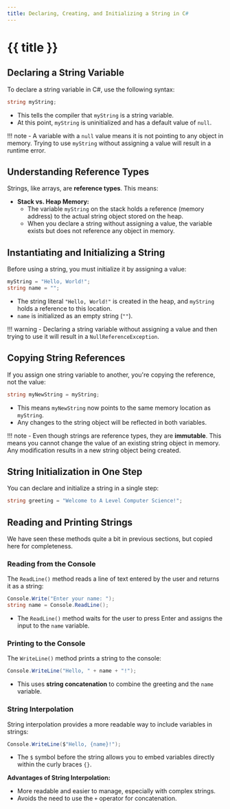 ```yaml
---
title: Declaring, Creating, and Initializing a String in C#
---
```


# {{ title }}

## Declaring a String Variable

To declare a string variable in C#, use the following syntax:

```csharp
string myString;
```

- This tells the compiler that `myString` is a string variable.
- At this point, `myString` is uninitialized and has a default value of `null`.

!!! note
    - A variable with a `null` value means it is not pointing to any object in memory. Trying to use `myString` without assigning a value will result in a runtime error.

## Understanding Reference Types

Strings, like arrays, are __reference types__. This means:

- **Stack vs. Heap Memory:**
    - The variable `myString` on the stack holds a reference (memory address) to the actual string object stored on the heap.
    - When you declare a string without assigning a value, the variable exists but does not reference any object in memory.

## Instantiating and Initializing a String

Before using a string, you must initialize it by assigning a value:

```cs
myString = "Hello, World!";
string name = "";
```

- The string literal `"Hello, World!"` is created in the heap, and `myString` holds a reference to this location.
- `name` is initialized as an empty string (`""`).

!!! warning
    - Declaring a string variable without assigning a value and then trying to use it will result in a `NullReferenceException`.

## Copying String References

If you assign one string variable to another, you're copying the reference, not the value:

```csharp
string myNewString = myString;
```

- This means `myNewString` now points to the same memory location as `myString`.
- Any changes to the string object will be reflected in both variables.

!!! note 
    - Even though strings are reference types, they are __immutable__. This means you cannot change the value of an existing string object in memory. Any modification results in a new string object being created.

## String Initialization in One Step

You can declare and initialize a string in a single step:

```cs
string greeting = "Welcome to A Level Computer Science!";
```

## Reading and Printing Strings

We have seen these methods quite a bit in previous sections, but copied here for completeness.

### Reading from the Console

The `ReadLine()` method reads a line of text entered by the user and returns it as a string:

```csharp
Console.Write("Enter your name: ");
string name = Console.ReadLine();
```

- The `ReadLine()` method waits for the user to press Enter and assigns the input to the `name` variable.

### Printing to the Console

The `WriteLine()` method prints a string to the console:

```csharp
Console.WriteLine("Hello, " + name + "!");
```

- This uses __string concatenation__ to combine the greeting and the `name` variable.

### String Interpolation

String interpolation provides a more readable way to include variables in strings:

```csharp
Console.WriteLine($"Hello, {name}!");
```

- The `$` symbol before the string allows you to embed variables directly within the curly braces `{}`.

**Advantages of String Interpolation:**
- More readable and easier to manage, especially with complex strings.
- Avoids the need to use the `+` operator for concatenation.

